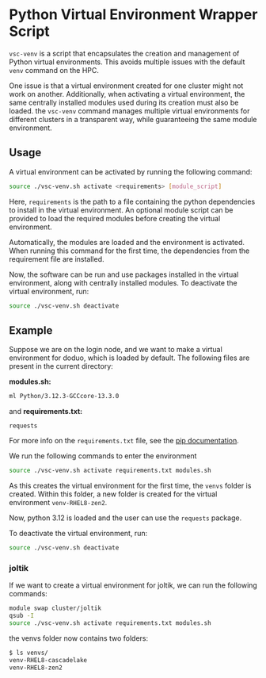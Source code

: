 # Python Virtual Environment Wrapper Script

`vsc-venv` is a script that encapsulates the creation and management of Python virtual environments. 
This avoids multiple issues with the default `venv` command on the HPC. 


One issue is that a virtual environment created for one cluster might not work on another. 
Additionally, when activating a virtual environment, 
the same centrally installed modules used during its creation must also be loaded.
the `vsc-venv` command manages multiple virtual environments for different clusters in a transparent way, 
while guaranteeing the same module environment.

## Usage

A virtual environment can be activated by running the following command:

```bash
source ./vsc-venv.sh activate <requirements> [module_script]
```

Here, `requirements` is the path to a file containing the python dependencies to install in the virtual environment.
An optional module script can be provided to load the required modules before creating the virtual environment.

Automatically, the modules are loaded and the environment is activated. 
When running this command for the first time, the dependencies from the requirement file are installed.

Now, the software can be run and use packages installed in the virtual environment, along with centrally installed modules.
To deactivate the virtual environment, run:

```bash
source ./vsc-venv.sh deactivate
```

## Example

Suppose we are on the login node, and we want to make a virtual environment for doduo, which is loaded by default.
The following files are present in the current directory:

**modules.sh:**
```bash
ml Python/3.12.3-GCCcore-13.3.0
```

and **requirements.txt:**
```
requests
```

For more info on the `requirements.txt` file, 
see the [pip documentation](https://pip.pypa.io/en/stable/reference/requirements-file-format/).

We run the following commands to enter the environment

```bash
source ./vsc-venv.sh activate requirements.txt modules.sh
```

As this creates the virtual environment for the first time, the `venvs` folder is created. 
Within this folder, a new folder is created for the virtual environment `venv-RHEL8-zen2`.

Now, python 3.12 is loaded and the user can use the `requests` package.

To deactivate the virtual environment, run:

```bash
source ./vsc-venv.sh deactivate
```

### joltik

If we want to create a virtual environment for joltik, we can run the following commands:

```bash
module swap cluster/joltik
qsub -I
source ./vsc-venv.sh activate requirements.txt modules.sh
```

the venvs folder now contains two folders:

```bash
$ ls venvs/
venv-RHEL8-cascadelake	
venv-RHEL8-zen2
```
